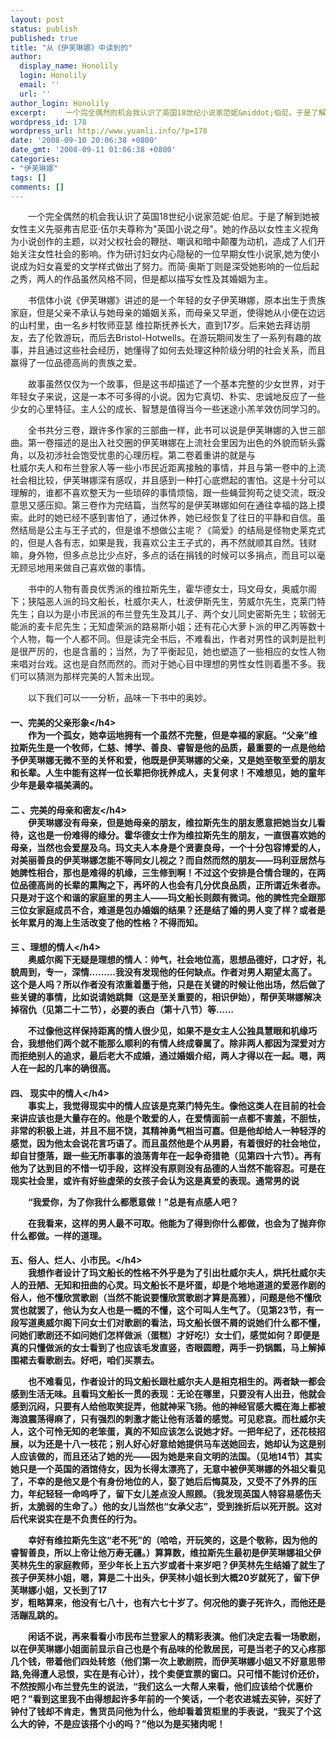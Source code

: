 ```yaml
---
layout: post
status: publish
published: true
title: "从《伊芙琳娜》中读到的"
author:
  display_name: Honolily
  login: Honolily
  email: ''
  url: ''
author_login: Honolily
excerpt: 　　一个完全偶然的机会我认识了英国18世纪小说家范妮&middot;伯尼。于是了解到她被女性主义先驱弗吉尼亚&middot;伍尔夫尊称为"英国小说之母"。她的作品以女性主义视角为小说创作的主题，以对父权社会的鞭挞、嘲讽和暗中颠覆为动机，造成了人们开始关注女性社会的影响。作为研讨妇女内心隐秘的一位早期女性小说家,她为使小说成为妇女喜爱的文学样式做出了努力。而简&middot;奥斯丁则是深受她影响的一位后起之秀，两人的作品虽然风格不同，但是都以描写女性及其婚姻为主。
wordpress_id: 178
wordpress_url: http://www.yuanli.info/?p=178
date: '2008-09-10 20:06:38 +0800'
date_gmt: '2008-09-11 01:06:38 +0800'
categories:
- "伊芙琳娜"
tags: []
comments: []
---
```

<p>　　一个完全偶然的机会我认识了英国18世纪小说家范妮&middot;伯尼。于是了解到她被女性主义先驱弗吉尼亚&middot;伍尔夫尊称为"英国小说之母"。她的作品以女性主义视角为小说创作的主题，以对父权社会的鞭挞、嘲讽和暗中颠覆为动机，造成了人们开始关注女性社会的影响。作为研讨妇女内心隐秘的一位早期女性小说家,她为使小说成为妇女喜爱的文学样式做出了努力。而简&middot;奥斯丁则是深受她影响的一位后起之秀，两人的作品虽然风格不同，但是都以描写女性及其婚姻为主。<a id="more"></a><a id="more-178"></a></p>
<p>　　书信体小说《伊芙琳娜》讲述的是一个年轻的女子伊芙琳娜，原本出生于贵族家庭，但是父亲不承认与她母亲的婚姻关系，而母亲又早逝，使得她从小便在边远的山村里，由一名乡村牧师亚瑟 维拉斯抚养长大，直到17岁。后来她去拜访朋友，去了伦敦游玩，而后去Bristol-Hotwells。在游玩期间发生了一系列有趣的故事，并且通过这些社会经历，她懂得了如何去处理这种阶级分明的社会关系，而且赢得了一位品德高尚的贵族之爱。</p>
<p>　　故事虽然仅仅为一个故事，但是这书却描述了一个基本完整的少女世界，对于年轻女子来说，这是一本不可多得的小说。因为它真切、朴实、忠诚地反应了一些少女的心里特征。主人公的成长、智慧是值得当今一些迷途小羔羊效仿同学习的。</p>
<p>　　全书共分三卷，跟许多作家的三部曲一样，此书可以说是伊芙琳娜的入世三部曲。第一卷描述的是出入社交圈的伊芙琳娜在上流社会里因为出色的外貌而斩头露角，以及初涉社会饱受忧患的心理历程。第二卷着重讲的就是与<br />
杜威尔夫人和布兰登家人等一些小市民近距离接触的事情，并且与第一卷中的上流社会相比较，伊芙琳娜深有感叹，并且感到一种打心底燃起的害怕。这是十分可以理解的，谁都不喜欢整天为一些琐碎的事情烦恼，跟一些蝇营狗苟之徒交流，既没意思又感压抑。第三卷作为完结篇，当然写的是伊芙琳娜如何在通往幸福的路上摸索。此时的她已经不感到害怕了，通过休养，她已经恢复了往日的平静和自信。虽然结局是公主与王子式的，但是谁不想做公主呢？《简爱》的结局是怪物史莱克式的，但是人各有志，如果是我，我喜欢公主王子式的，再不然就顺其自然。钱财嘛，身外物，但多点总比少点好，多点的话在捐钱的时候可以多捐点，而且可以毫无顾忌地用来做自己喜欢做的事情。</p>
<p>　　书中的人物有善良优秀派的维拉斯先生，霍华德女士，玛文母女，奥威尔阁下；狭隘恶人派的玛文船长，杜威尔夫人，杜波伊斯先生，劳威尔先生，克莱门特先生；自以为是小市民派的布兰登先生及其儿子、两个女儿同史密斯先生；软弱无能派的麦卡尼先生；无知虚荣派的路易斯小姐；还有花心大萝卜派的甲乙丙等数十个人物，每一个人都不同。但是读完全书后，不难看出，作者对男性的讽刺是批判是很严厉的，也是含蓄的；当然，为了平衡起见，她也塑造了一些相应的女性人物来唱对台戏。这也是自然而然的。而对于她心目中理想的男性女性则着墨不多。我们可以猜测为那样完美的人暂未出现。</p>
<p>　　以下我们可以一一分析，品味一下书中的奥妙。</p>
<h4>一、完美的父亲形象<&#47;h4><br />
　　作为一个孤女，她幸运地拥有一个虽然不完整，但是幸福的家庭。&ldquo;父亲&rdquo;维拉斯先生是一个牧师，仁慈、博学、善良、睿智是他的品质，最重要的一点是他给予伊芙琳娜无微不至的关怀和爱，他既是伊芙琳娜的父亲，又是她至敬至爱的朋友和长辈。人生中能有这样一位长辈把你抚养成人，夫复何求！不难想见，她的童年少年是最幸福美满的。</p>
<h4>二 、完美的母亲和密友<&#47;h4><br />
　　伊芙琳娜没有母亲，但是她母亲的朋友，维拉斯先生的朋友愿意把她当女儿看待，这也是一份难得的缘分。霍华德女士作为维拉斯先生的朋友，一直很喜欢她的母亲，当然也会爱屋及乌。玛文夫人本身是个贤妻良母，一个十分包容博爱的人，对美丽善良的伊芙琳娜怎能不等同女儿视之？而自然而然的朋友&mdash;&mdash;玛利亚居然与她脾性相合，那也是难得的机缘，三生修到啊！不过这个安排是合情合理的，在两位品德高尚的长辈的熏陶之下，再坏的人也会有几分优良品质，正所谓近朱者赤。只是对于这个和谐的家庭里的男主人&mdash;&mdash;玛文船长则颇有微词。他的脾性完全跟那三位女家庭成员不合，难道是包办婚姻的结果？还是结了婚的男人变了样？或者是长年累月的海上生活改变了他的性格？不得而知。</p>
<h4>三 、理想的情人<&#47;h4><br />
　　奥威尔阁下无疑是理想的情人：帅气，社会地位高，思想品德好，口才好，礼貌周到，专一，深情&hellip;&hellip;&hellip;我没有发现他的任何缺点。作者对男人期望太高了。这个是人吗？所以作者没有浓重着墨于他，只是在关键的时候让他出场，然后做了些关键的事情，比如说请她跳舞（这是至关重要的，相识伊始），帮伊芙琳娜解决掉宿仇（见第二十二节），必要的表白（第十八节）等&hellip;&hellip;</p>
<p>　　不过像他这样保持距离的情人很少见，如果不是女主人公独具慧眼和机缘巧合，我想他们两个就不能那么顺利的有情人终成眷属了。除非两人都因为深爱对方而拒绝别人的追求，最后老大不成婚，通过婚姻介绍，两人才得以在一起。嗯，两人在一起的几率的确很高。</p>
<h4>四、 现实中的情人<&#47;h4><br />
　　事实上，我觉得现实中的情人应该是克莱门特先生。像他这类人在目前的社会来讲应该也是大量存在的。他是个敢爱的人，在爱情面前一点都不害羞，不胆怯，非常的积极上进，并且不屈不饶，其精神勇气相当可嘉。但是他却给人一种轻浮的感觉，因为他太会说花言巧语了。而且虽然他是个从男爵，有着很好的社会地位，却自甘堕落，跟一些无所事事的浪荡青年在一起争奇猎艳（见第四十六节）。再有他为了达到目的不惜一切手段，这样没有原则没有品德的人当然不能容忍。可是在现实社会里，或许有好些虚荣的女孩子会认为这是真爱的表现。通常男的说</p>
<p>　　&ldquo;我爱你，为了你我什么都愿意做！&rdquo;总是有点感人吧？</p>
<p>　　在我看来，这样的男人最不可取。他能为了得到你什么都做，也会为了抛弃你什么都做。一样的道理。</p>
<h4>五、俗人、烂人、小市民。<&#47;h4><br />
　　我想作者设计了玛文船长的性格不外乎是为了引出杜威尔夫人，烘托杜威尔夫人的丑陋、无知和扭曲的心灵。玛文船长不是坏蛋，却是个地地道道的爱恶作剧的俗人，他不懂欣赏歌剧（当然不能说要懂欣赏歌剧才算是高雅），问题是他不懂欣赏也就罢了，他认为女人也是一概的不懂，这个可叫人生气了。（见第23节，有一段写道奥威尔阁下问女士们对歌剧的看法，玛文船长很不屑的说她们什么都不懂，问她们歌剧还不如问她们怎样做派（蛋糕）才好吃!）女士们，感觉如何？即便是真的只懂做派的女士看到了也应该毛发直竖，杏眼圆瞪，两手一扔锅瓢，马上解掉围裙去看歌剧去。好吧，咱们买票去。</p>
<p>　　也不难看见，作者设计的玛文船长跟杜威尔夫人是相克相生的。两者缺一都会感到生活无味。且看玛文船长一贯的表现：无论在哪里，只要没有人出丑，他就会感到沉闷，只要有人给他取笑捉弄，他就神采飞扬。他的神经官感大概在海上都被海浪震荡得麻了，只有强烈的刺激才能让他有活着的感觉。可见悲哀。而杜威尔夫人，这个可怜无知的老笨蛋，真的不知应该怎么说她才好。一把年纪了，还花枝招展，以为还是十八一枝花；别人好心好意给她提供马车送她回去，她却认为这是别人应该做的，而且还沾了她的光&mdash;&mdash;因为她是来自文明的法国。（见地14节）其实她只是一个英国的酒馆侍女，因为长得太漂亮了，无意中被伊芙琳娜的外祖父看见了，不幸的是他又是个有身份地位的人，娶了她后后悔莫及，又受不了外界的压力，年纪轻轻一命呜呼了，留下女儿差点没人照顾。（我发现英国人特容易感伤夭折，太脆弱的生命了。）他的女儿当然也&ldquo;女承父志&rdquo;，受到挫折后以死开脱。这对后代来说实在是不负责任的行为。</p>
<p>　　幸好有维拉斯先生这&ldquo;老不死&rdquo;的（哈哈，开玩笑的，这是个敬称，因为他的睿智善良，所以上帝让他万寿无疆。）算算数，维拉斯先生最初是伊芙琳娜祖父伊芙林先生的家庭教师，至少年长上五六岁或者十来岁吧？伊芙林先生结婚了就生了孩子伊芙林小姐，嗯，算是二十出头，伊芙林小姐长到大概20岁就死了，留下伊芙琳娜小姐，又长到了17<br />
岁，粗略算来，他没有七八十，也有六七十岁了。何况他的妻子死许久，而他还是活蹦乱跳的。</p>
<p>　　闲话不说，再来看看小市民布兰登家人的精彩表演。他们决定去看一场歌剧，以在伊芙琳娜小姐面前显示自己也是个有品味的伦敦居民，可是当老子的又心疼那几个钱，带着他们四处转悠（他们第一次上歌剧院，而伊芙琳娜小姐又不好意思带路,免得遭人忌恨，实在是有心计），找个卖便宜票的窗口。只可惜不能讨价还价，不然按照小布兰登先生的说法，&ldquo;我们这么一大帮人来看，他们应该给个优惠价吧？&rdquo;看到这里我不由得想起许多年前的一个笑话，一个老农进城去买钟，买好了钟付了钱却不肯走，售货员问他为什么，他却看着货柜里的手表说，&ldquo;我买了个这么大的钟，不是应该搭个小的吗？&rdquo;他以为是买猪肉呢！</p>
